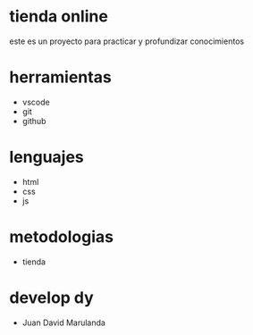 # tienda online
este es un proyecto para practicar y profundizar conocimientos

# herramientas
* vscode
* git
* github

# lenguajes
* html
* css
* js

# metodologias
* tienda

# develop dy
* Juan David Marulanda